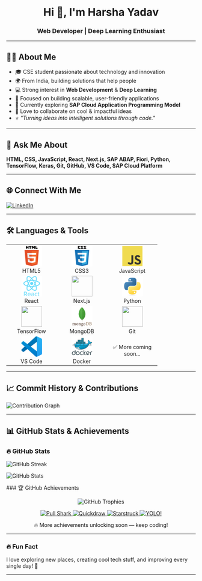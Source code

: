 <h1 align="center">Hi 👋, I'm Harsha Yadav</h1>
<h3 align="center">Web Developer | Deep Learning Enthusiast 

---

## 👩‍💻 About Me
- 🎓 CSE student passionate about technology and innovation  
- 🌍 From India, building solutions that help people  
- 💻 Strong interest in **Web Development** & **Deep Learning**  
- 🚀 Focused on building scalable, user-friendly applications  
- 🧠 Currently exploring **SAP Cloud Application Programming Model**  
- 🤝 Love to collaborate on cool & impactful ideas  
- ⭐ *"Turning ideas into intelligent solutions through code."*

---

## 💬 Ask Me About
**HTML, CSS, JavaScript, React, Next.js, SAP ABAP, Fiori, Python, TensorFlow, Keras, Git, GitHub, VS Code, SAP Cloud Platform**

---

## 🌐 Connect With Me
<p align="left">
  <a href="https://linkedin.com/in/harsha-yadav-637345273" target="_blank">
    <img align="center" src="https://raw.githubusercontent.com/rahuldkjain/github-profile-readme-generator/master/src/images/icons/Social/linked-in-alt.svg" alt="LinkedIn" height="40" width="50" />
  </a>
</p>

---


## 🛠️ Languages & Tools
<table>
  <tr>
    <td align="center" width="120">
      <img src="https://raw.githubusercontent.com/devicons/devicon/master/icons/html5/html5-original-wordmark.svg" width="55" height="55"/><br>HTML5
    </td>
    <td align="center" width="120">
      <img src="https://raw.githubusercontent.com/devicons/devicon/master/icons/css3/css3-original-wordmark.svg" width="55" height="55"/><br>CSS3
    </td>
    <td align="center" width="120">
      <img src="https://raw.githubusercontent.com/devicons/devicon/master/icons/javascript/javascript-original.svg" width="55" height="55"/><br>JavaScript
    </td>
  </tr>
  <tr>
    <td align="center" width="120">
      <img src="https://raw.githubusercontent.com/devicons/devicon/master/icons/react/react-original-wordmark.svg" width="55" height="55"/><br>React
    </td>
    <td align="center" width="120">
      <img src="https://cdn.worldvectorlogo.com/logos/nextjs-2.svg" width="55" height="55"/><br>Next.js
    </td>
    <td align="center" width="120">
      <img src="https://raw.githubusercontent.com/devicons/devicon/master/icons/python/python-original.svg" width="55" height="55"/><br>Python
    </td>
  </tr>
  <tr>
    <td align="center" width="120">
      <img src="https://upload.wikimedia.org/wikipedia/commons/2/2d/Tensorflow_logo.svg" width="55" height="55"/><br>TensorFlow
    </td>
    <td align="center" width="120">
      <img src="https://raw.githubusercontent.com/devicons/devicon/master/icons/mongodb/mongodb-original-wordmark.svg" width="55" height="55"/><br>MongoDB
    </td>
    <td align="center" width="120">
      <img src="https://www.vectorlogo.zone/logos/git-scm/git-scm-icon.svg" width="55" height="55"/><br>Git
    </td>
  </tr>
  <tr>
    <td align="center" width="120">
      <img src="https://raw.githubusercontent.com/devicons/devicon/master/icons/vscode/vscode-original.svg" width="55" height="55"/><br>VS Code
    </td>
    <td align="center" width="120">
      <img src="https://raw.githubusercontent.com/devicons/devicon/master/icons/docker/docker-original-wordmark.svg" width="55" height="55"/><br>Docker
    </td>
    <td align="center" width="120">
      ✅ More coming soon...
    </td>
  </tr>
</table>


---

## 📈 Commit History & Contributions
<p align="left">
  <img src="https://github-readme-activity-graph.vercel.app/graph?username=HARShaaYadav&theme=tokyo-night" alt="Contribution Graph" />
</p>

---
## 📊 GitHub Stats & Achievements

### 🔥 GitHub Stats
<p align="left">
  <img src="https://github-readme-streak-stats.herokuapp.com/?user=HARShaaYadav&theme=tokyonight" alt="GitHub Streak" />
</p>
<p align="left">
  <img src="https://github-readme-stats.vercel.app/api?username=HARShaaYadav&show_icons=true&theme=tokyonight" alt="GitHub Stats" />
</p>
### 🏆 GitHub Achievements

<p align="center">
  <img src="https://github-profile-trophy.vercel.app/?username=HARShaaYadav&theme=discord&column=4&margin-w=15&margin-h=15" alt="GitHub Trophies" />
</p>

<p align="center">
  <a href="https://github.com/HARShaaYadav">
    <img src="https://github.githubassets.com/images/modules/profile/achievements/pull-shark-default.png" width="80" title="Pull Shark"/>
    <img src="https://github.githubassets.com/images/modules/profile/achievements/quickdraw-default.png" width="80" title="Quickdraw"/>
    <img src="https://github.githubassets.com/images/modules/profile/achievements/starstruck-default.png" width="80" title="Starstruck"/>
    <img src="https://github.githubassets.com/images/modules/profile/achievements/yolo-default.png" width="80" title="YOLO!"/>
  </a>
</p>

<p align="center">🔥 More achievements unlocking soon — keep coding!</p>


---


### 🔥 Fun Fact  
I love exploring new places, creating cool tech stuff, and improving every single day! 🚀

---


